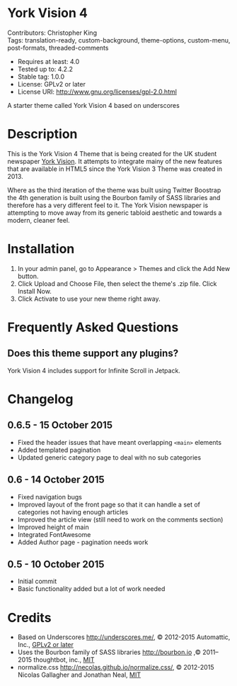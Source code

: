# York Vision 4

Contributors: Christopher King  
Tags: translation-ready, custom-background, theme-options, custom-menu, post-formats, threaded-comments
* Requires at least: 4.0
* Tested up to: 4.2.2
* Stable tag: 1.0.0
* License: GPLv2 or later
* License URI: http://www.gnu.org/licenses/gpl-2.0.html

A starter theme called York Vision 4 based on underscores

# Description

This is the York Vision 4 Theme that is being created for the UK student newspaper [York Vision](http://www.yorkvision.co.uk). It attempts to integrate mainy of the new features that are available in HTML5 since the York Vision 3 Theme was created in 2013.

Where as the third iteration of the theme was built using Twitter Boostrap the 4th generation is built using the Bourbon family of SASS libraries and therefore has a very different feel to it. The York Vision newspaper is attempting to move away from its generic tabloid aesthetic and towards a modern, cleaner feel.

# Installation

1. In your admin panel, go to Appearance > Themes and click the Add New button.
2. Click Upload and Choose File, then select the theme's .zip file. Click Install Now.
3. Click Activate to use your new theme right away.

# Frequently Asked Questions

## Does this theme support any plugins?

York Vision 4 includes support for Infinite Scroll in Jetpack.

# Changelog
## 0.6.5 - 15 October 2015
* Fixed the header issues that have meant overlapping ```<main>``` elements
* Added templated pagination
* Updated generic category page to deal with no sub categories
## 0.6 - 14 October 2015
* Fixed navigation bugs
* Improved layout of the front page so that it can handle a set of categories not having enough articles
* Improved the article view (still need to work on the comments section)
* Improved height of main
* Integrated FontAwesome
* Added Author page - pagination needs work

## 0.5 - 10 October 2015
* Initial commit
* Basic functionality added but a lot of work needed

# Credits

* Based on Underscores http://underscores.me/, © 2012-2015 Automattic, Inc., [GPLv2 or later](https://www.gnu.org/licenses/gpl-2.0.html)
* Uses the Bourbon family of SASS libraries http://bourbon.io ,© 2011–2015 thoughtbot, inc., [MIT](http://opensource.org/licenses/MIT)
* normalize.css http://necolas.github.io/normalize.css/, © 2012-2015 Nicolas Gallagher and Jonathan Neal, [MIT](http://opensource.org/licenses/MIT)
